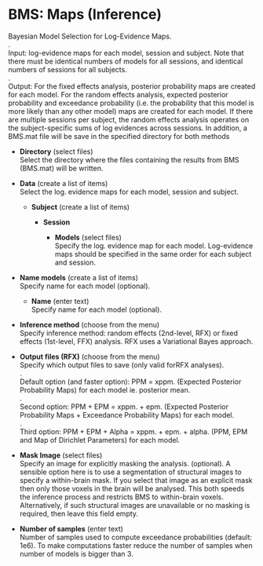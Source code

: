 # BMS: Maps (Inference)  
Bayesian Model Selection for Log-Evidence Maps.   
.   
Input: log-evidence maps for each model, session and subject. Note that there must be identical numbers of models for all sessions, and identical numbers of sessions for all subjects.   
.   
Output: For the fixed effects analysis, posterior probability maps are created for each model. For the random effects analysis, expected posterior probability and exceedance probability (i.e. the probability that this model is more likely than any other model) maps are created for each model. If there are multiple sessions per subject, the random effects analysis operates on the subject-specific sums of log evidences across sessions. In addition, a BMS.mat file will be save in the specified directory for both methods   

* **Directory** (select files)  
Select the directory where the files containing the results from BMS (BMS.mat) will be written.   

* **Data** (create a list of items)  
Select the log. evidence maps for each model, session and subject.   

    * **Subject** (create a list of items)  

        * **Session**   

            * **Models** (select files)  
            Specify the log. evidence map for each model. Log-evidence maps should be specified in the same order for each subject and session.   

* **Name models** (create a list of items)  
Specify name for each model (optional).   

    * **Name** (enter text)  
    Specify name for each model (optional).   

* **Inference method** (choose from the menu)  
Specify inference method: random effects (2nd-level, RFX) or fixed effects (1st-level, FFX) analysis. RFX uses a Variational Bayes approach.   

* **Output files (RFX)** (choose from the menu)  
Specify which output files to save (only valid forRFX analyses).    
.   
Default option (and faster option): PPM = xppm.<ext> (Expected Posterior Probability Maps) for each model ie. posterior mean.   
.   
Second option: PPM + EPM = xppm.<ext> + epm.<ext> (Expected Posterior Probability Maps + Exceedance Probability Maps) for each model.   
.   
Third option: PPM + EPM + Alpha = xppm.<ext> + epm.<ext> + alpha.<ext> (PPM, EPM and Map of Dirichlet Parameters) for each model.   

* **Mask Image** (select files)  
Specify an image for explicitly masking the analysis. (optional). A sensible option here is to use a segmentation of structural images to specify a within-brain mask. If you select that image as an explicit mask then only those voxels in the brain will be analysed. This both speeds the inference process and restricts BMS to within-brain voxels. Alternatively, if such structural images are unavailable or no masking is required, then leave this field empty.   

* **Number of samples** (enter text)  
Number of samples used to compute exceedance probabilities (default: 1e6). To make computations faster reduce the number of samples when number of models is bigger than 3.   
